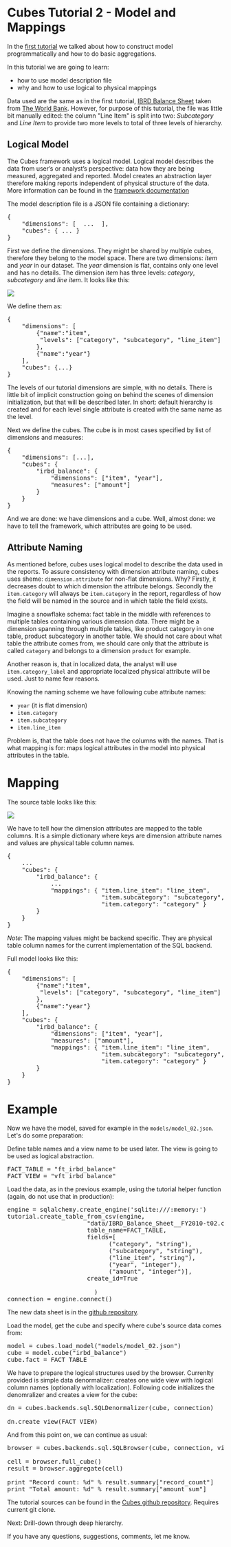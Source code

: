 Cubes Tutorial 2 - Model and Mappings
=====================================

In the [first tutorial](http://blog.databrewery.org/post/12966527920/cubes-tutorial-1-getting-started) we talked about how to construct model programmatically and how to do basic aggregations.

In this tutorial we are going to learn:

* how to use model description file
* why and how to use logical to physical mappings

Data used are the same as in the first tutorial,  [IBRD Balance Sheet](https://raw.github.com/Stiivi/cubes/master/tutorial/data/IBRD_Balance_Sheet__FY2010.csv) taken from [The World Bank](https://finances.worldbank.org/Accounting-and-Control/IBRD-Balance-Sheet-FY2010/e8yz-96c6). However, for purpose of this tutorial, the  file was little bit manually edited: the column "Line Item" is split into two:
_Subcategory_ and _Line Item_ to provide two more levels to total of three levels of hierarchy.

Logical Model
-------------

The Cubes framework uses a logical model. Logical model describes the data from user’s or analyst’s
perspective: data how they are being measured, aggregated and reported. Model creates an abstraction layer
therefore making reports independent of physical structure of the data. More information can be found in the
[framework documentation](http://packages.python.org/cubes/model.html)

The model description file is a JSON file containing a dictionary:

<pre class="prettyprint">
{
    "dimensions": [  ...  ],
    "cubes": { ... }
}
</pre>

First we define the dimensions. They might be shared by multiple cubes, therefore they belong to the model
space. There are two dimensions: _item_ and _year_ in our dataset. The _year_ dimension is flat, contains only one
level and has no details. The dimension _item_ has three levels: _category_, _subcategory_ and _line item_.
It looks like this:

![](http://media.tumblr.com/tumblr_lv67lezyq31qgmvbu.png)

We define them as:

<pre class="prettyprint">
{
    "dimensions": [
        {"name":"item",
         "levels": ["category", "subcategory", "line_item"]
        },
        {"name":"year"}
    ],
    "cubes": {...}
}
</pre>

The levels of our tutorial dimensions are simple, with no details. There is little bit of implicit
construction going on behind the scenes of dimension initialization, but that will be described later. In
short: default hierarchy is created and for each level single attribute is created with the same name as the
level.

Next we define the cubes. The cube is in most cases specified by list of dimensions and measures:

<pre class="prettyprint">
{
    "dimensions": [...],
    "cubes": {
        "irbd_balance": {
            "dimensions": ["item", "year"],
            "measures": ["amount"]
        }
    }
}
</pre>

And we are done: we have dimensions and a cube. Well, almost done: we have to tell the framework, which
attributes are going to be used.

Attribute Naming
----------------

As mentioned before, cubes uses logical model to describe the data used in the reports. To assure
consistency with dimension attribute naming, cubes uses sheme: <code>dimension.attribute</code> for non-flat
dimensions. Why? Firstly, it decreases doubt to which dimension the attribute belongs. Secondly the
<code>item.category</code> will always be <code>item.category</code> in the report, regardless of how the
field will be named in the source and in which table the field exists.

Imagine a snowflake schema: fact table in the middle with references to multiple tables containing various
dimension data. There might be a dimension spanning through multiple tables, like product category in one
table, product subcategory in another table. We should not care about what table the attribute comes from,
we should care only that the attribute is called <code>category</code> and belongs to a dimension
<code>product</code> for example.

Another reason is, that in localized data, the analyst will use <code>item.category_label</code> and
appropriate localized physical attribute will be used. Just to name few reasons.

Knowing the naming scheme we have following cube attribute names:

* <code>year</code> (it is flat dimension)
* <code>item.category</code>
* <code>item.subcategory</code>
* <code>item.line_item</code>

Problem is, that the table does not have the columns with the names. That is what mapping is for: maps
logical attributes in the model into physical attributes in the table.

Mapping
=======

The source table looks like this:

![](http://media.tumblr.com/tumblr_lv67uvnhtJ1qgmvbu.png)

We have to tell how the dimension attributes are mapped to the table columns. It is a simple dictionary
where keys are dimension attribute names and values are physical table column names.

<pre class="prettyprint">
{
    ...
    "cubes": {
        "irbd_balance": {
            ...
            "mappings": { "item.line_item": "line_item",
                          "item.subcategory": "subcategory",
                          "item.category": "category" }
        }
    }
}
</pre>

_Note:_ The mapping values might be backend specific. They are physical table column names for the current
implementation of the SQL backend.

Full model looks like this:

<pre class="prettyprint">
{
    "dimensions": [
        {"name":"item",
         "levels": ["category", "subcategory", "line_item"]
        },
        {"name":"year"}
    ],
    "cubes": {
        "irbd_balance": {
            "dimensions": ["item", "year"],
            "measures": ["amount"],
            "mappings": { "item.line_item": "line_item",
                          "item.subcategory": "subcategory",
                          "item.category": "category" }
        }
    }
}
</pre>

Example
=======

Now we have the model, saved for example in the <code>models/model_02.json</code>. Let's do some
preparation:

Define table names and a view name to be used later. The view is going to be used as logical abstraction.

<pre class="prettyprint">
FACT_TABLE = "ft_irbd_balance"
FACT_VIEW = "vft_irbd_balance"
</pre>

Load the data, as in the previous example, using the tutorial helper function (again, do not use that in
production):

<pre class="prettyprint">
engine = sqlalchemy.create_engine('sqlite:///:memory:')
tutorial.create_table_from_csv(engine, 
                      "data/IBRD_Balance_Sheet__FY2010-t02.csv", 
                      table_name=FACT_TABLE, 
                      fields=[
                            ("category", "string"), 
                            ("subcategory", "string"), 
                            ("line_item", "string"),
                            ("year", "integer"), 
                            ("amount", "integer")],
                      create_id=True    
                        
                        )
connection = engine.connect()
</pre>

The new data sheet is in the [github
repository](https://github.com/Stiivi/cubes/raw/master/tutorial/data/IBRD_Balance_Sheet__FY2010-t02.csv).

Load the model, get the cube and specify where cube's source data comes from:

<pre class="prettyprint">
model = cubes.load_model("models/model_02.json")
cube = model.cube("irbd_balance")
cube.fact = FACT_TABLE
</pre>

We have to prepare the logical structures used by the browser. Currenlty provided is simple data
denormalizer: creates one wide view with logical column names (optionally with localization). Following
code initializes the denomralizer and creates a view for the cube:

<pre class="prettyprint">
dn = cubes.backends.sql.SQLDenormalizer(cube, connection)

dn.create_view(FACT_VIEW)
</pre>

And from this point on, we can continue as usual:

<pre class="prettyprint">
browser = cubes.backends.sql.SQLBrowser(cube, connection, view_name = FACT_VIEW)

cell = browser.full_cube()
result = browser.aggregate(cell)

print "Record count: %d" % result.summary["record_count"]
print "Total amount: %d" % result.summary["amount_sum"]
</pre>

The tutorial sources can be found in the [Cubes github
repository](https://github.com/Stiivi/cubes/tree/master/tutorial). Requires current git clone.

Next: Drill-down through deep hierarchy.

If you have any questions, suggestions, comments, let me know.